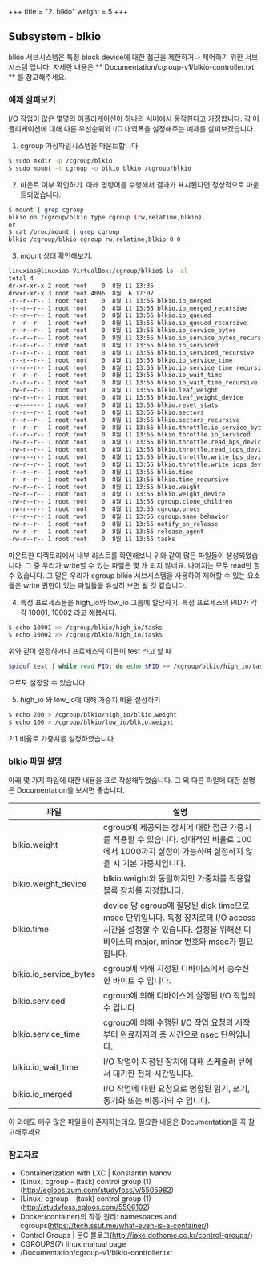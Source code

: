 +++
title = "2. blkio"
weight = 5
+++

## Subsystem - blkio

blkio 서브시스템은 특정 block device에 대한 접근을 제한하거나 제어하기 위한 서브시스템 입니다. 자세한 내용은 ** Documentation/cgroup-v1/blkio-controller.txt ** 를 참고해주세요.

### 예제 살펴보기

I/O 작업이 많은 몇몇의 어플리케이션이 하나의 서버에서 동작한다고 가정합니다. 각 어플리케이션에 대해 다른 우선순위와 I/O 대역폭을 설정해주는 예제를 살펴보겠습니다.

1. cgroup 가상파일시스템을 마운트합니다.
```bash
$ sudo mkdir -p /cgroup/blkio
$ sudo mount -t cgroup -o blkio blkio /cgroup/blkio
```

2. 마운트 여부 확인하기.
아래 명령어를 수행해서 결과가 표시된다면 정상적으로 마운트되었습니다.
```bash
$ mount | grep cgroup
blkio on /cgroup/blkio type cgroup (rw,relatime,blkio)
or
$ cat /proc/mount | grep cgroup
blkio /cgroup/blkio cgroup rw,relatime,blkio 0 0
```

3. mount 상태 확인해보기.
```bash
linuxias@linuxias-VirtualBox:/cgroup/blkio$ ls -al
total 4
dr-xr-xr-x 2 root root    0  8월 11 13:35 .
drwxr-xr-x 3 root root 4096  8월  6 17:07 ..
-r--r--r-- 1 root root    0  8월 11 13:55 blkio.io_merged
-r--r--r-- 1 root root    0  8월 11 13:55 blkio.io_merged_recursive
-r--r--r-- 1 root root    0  8월 11 13:55 blkio.io_queued
-r--r--r-- 1 root root    0  8월 11 13:55 blkio.io_queued_recursive
-r--r--r-- 1 root root    0  8월 11 13:55 blkio.io_service_bytes
-r--r--r-- 1 root root    0  8월 11 13:55 blkio.io_service_bytes_recursive
-r--r--r-- 1 root root    0  8월 11 13:55 blkio.io_serviced
-r--r--r-- 1 root root    0  8월 11 13:55 blkio.io_serviced_recursive
-r--r--r-- 1 root root    0  8월 11 13:55 blkio.io_service_time
-r--r--r-- 1 root root    0  8월 11 13:55 blkio.io_service_time_recursive
-r--r--r-- 1 root root    0  8월 11 13:55 blkio.io_wait_time
-r--r--r-- 1 root root    0  8월 11 13:55 blkio.io_wait_time_recursive
-rw-r--r-- 1 root root    0  8월 11 13:55 blkio.leaf_weight
-rw-r--r-- 1 root root    0  8월 11 13:55 blkio.leaf_weight_device
--w------- 1 root root    0  8월 11 13:55 blkio.reset_stats
-r--r--r-- 1 root root    0  8월 11 13:55 blkio.sectors
-r--r--r-- 1 root root    0  8월 11 13:55 blkio.sectors_recursive
-r--r--r-- 1 root root    0  8월 11 13:55 blkio.throttle.io_service_bytes
-r--r--r-- 1 root root    0  8월 11 13:55 blkio.throttle.io_serviced
-rw-r--r-- 1 root root    0  8월 11 13:55 blkio.throttle.read_bps_device
-rw-r--r-- 1 root root    0  8월 11 13:55 blkio.throttle.read_iops_device
-rw-r--r-- 1 root root    0  8월 11 13:55 blkio.throttle.write_bps_device
-rw-r--r-- 1 root root    0  8월 11 13:55 blkio.throttle.write_iops_device
-r--r--r-- 1 root root    0  8월 11 13:55 blkio.time
-r--r--r-- 1 root root    0  8월 11 13:55 blkio.time_recursive
-rw-r--r-- 1 root root    0  8월 11 13:55 blkio.weight
-rw-r--r-- 1 root root    0  8월 11 13:55 blkio.weight_device
-rw-r--r-- 1 root root    0  8월 11 13:55 cgroup.clone_children
-rw-r--r-- 1 root root    0  8월 11 13:35 cgroup.procs
-r--r--r-- 1 root root    0  8월 11 13:55 cgroup.sane_behavior
-rw-r--r-- 1 root root    0  8월 11 13:55 notify_on_release
-rw-r--r-- 1 root root    0  8월 11 13:55 release_agent
-rw-r--r-- 1 root root    0  8월 11 13:55 tasks
```
마운트한 디렉토리에서 내부 리스트를 확인해보니 위와 같이 많은 파일들이 생성되었습니다. 그 중 우리가 write할 수 있는 파일은 몇 개 되지 않네요. 나머지는 모두 read만 할 수 있습니다. 그 말은 우리가 cgroup blkio 서브시스템을 사용하여 제어할 수 있는 요소들은 write 권한이 있는 파일들을 유심히 보면 될 것 같습니다. 

4. 특정 프로세스들을 high\_io와 low\_io 그룹에 할당하기.
특정 프로세스의 PID가 각각 10001, 10002 라고 해봅시다.
```bash
$ echo 10001 >> /cgroup/blkio/high_io/tasks
$ echo 10002 >> /cgroup/blkio/high_io/tasks
```
위와 같이 설정하거나 프로세스의 이름이 test 라고 할 때
```bash
$pidof test | while read PID; do echo $PID >> /cgroup/blkio/high_io/tasks; done
```
으로도 설정할 수 있습니다.

5. high\_io 와 low\_io에 대해 가중치 비율 설정하기
```bash
$ echo 200 > /cgroup/blkio/high_io/blkio.weight
$ echo 100 > /cgroup/blkio/low_io/blkio.weight
```
2:1 비율로 가중치를 설정하였습니다.

### blkio 파일 설명

아래 몇 가지 파일에 대한 내용을 표로 작성해두었습니다. 그 외 다른 파일에 대한 설명은 Documentation을 보시면 좋습니다.

|파일|설명|
|---|---|
|blkio.weight|cgroup에 제공되는 장치에 대한 접근 가중치를 적용할 수 있습니다. 상대적인 비율로 100에서 1000까지 설정이 가능하며 설정하지 않을 시 기본 가중치입니다.|
|blkio.weight_device|blkio.weight와 동일하지만 가중치를 적용할 블록 장치를 지정합니다.|
|blkio.time|device 당 cgroup에 할당된 disk time으로 msec 단위입니다. 특정 장치로의 I/O access 시간을 설정할 수 있습니다. 설정을 위해선 디바이스의 major, minor 번호와 msec가 필요합니다.|
|blkio.io_service_bytes|cgroup에 의해 지정된 디바이스에서 송수신한 바이트 수 입니다.|
|blkio.serviced|cgroup에 의해 디바이스에 실행된 I/O 작업의 수 입니다.|
|blkio.service_time|cgroup에 의해 수행된 I/O 작업 요청의 시작부터 완료까지의 총 시간으로 nsec 단위입니다.|
|blkio.io_wait_time|I/O 작업이 지정된 장치에 대해 스케줄러 큐에서 대기한 전체 시간입니다.|
|blkio.io_merged|I/O 작업에 대한 요청으로 병합된 읽기, 쓰기, 동기화 또는 비동기의 수 입니다.|

이 외에도 매우 많은 파일들이 존재하는데요. 필요한 내용은 Documentation을 꼭 참고해주세요.


### 참고자료
- Containerization with LXC | Konstantin Ivanov
- [Linux] cgroup - (task) control group (1) (http://egloos.zum.com/studyfoss/v/5505982)
- [Linux] cgroup - (task) control group (1)(http://studyfoss.egloos.com/5506102)
- Docker(container)의 작동 원리: namespaces and cgroups(https://tech.ssut.me/what-even-is-a-container/)
- Control Groups | 문C 블로그(http://jake.dothome.co.kr/control-groups/)
- CGROUPS(7) linux manual page  
- /Documentation/cgroup-v1/blkio-controller.txt


